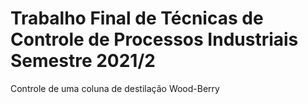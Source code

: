 # Trabalho Final de Técnicas de Controle de Processos Industriais Semestre 2021/2
Controle de uma coluna de destilação Wood-Berry
